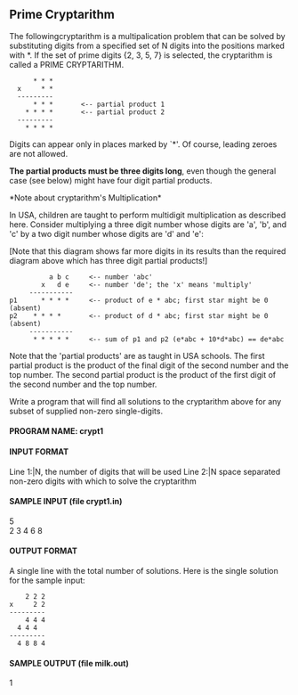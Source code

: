 ## Prime Cryptarithm

The followingcryptarithm is a multipalication problem that can be solved by substituting digits from a specified set of N digits into the positions marked with *. If the set of prime digits {2, 3, 5, 7} is selected, the cryptarithm is called a PRIME CRYPTARITHM. 

``` 
      * * * 
  x     * * 
  --------- 
      * * *       <-- partial product 1 
    * * * *       <-- partial product 2 
  --------- 
    * * * * 
```
  
Digits can appear only in places marked by `*'. Of course, leading zeroes are not allowed. 
  
**The partial products must be three digits long**, even though the general case (see below) might have four digit partial products.
  
\*Note about cryptarithm's Multiplication\*

In USA, children are taught to perform multidigit multiplication as described here. Consider multiplying a three digit number whose digits are 'a', 'b', and 'c' by a two digit number whose digits are 'd' and 'e':

[Note that this diagram shows far more digits in its results than
the required diagram above which has three digit partial products!]

```
          a b c     <-- number 'abc'
        x   d e     <-- number 'de'; the 'x' means 'multiply'
     -----------
p1      * * * *     <-- product of e * abc; first star might be 0 (absent)
p2    * * * *       <-- product of d * abc; first star might be 0 (absent)
     -----------
      * * * * *     <-- sum of p1 and p2 (e*abc + 10*d*abc) == de*abc
```

Note that the 'partial products' are as taught in USA schools. The first partial product is the product of the final digit of the second number and the top number. The second partial product is the product of the first digit of the second number and the top number.

Write a program that will find all solutions to the cryptarithm above for any subset of supplied non-zero single-digits.

#### PROGRAM NAME: crypt1

#### INPUT FORMAT

Line 1:|N, the number of digits that will be used
Line 2:|N space separated non-zero digits with which to solve the cryptarithm


#### SAMPLE INPUT (file crypt1.in) 
  
5<br> 
2 3 4 6 8 
 
#### OUTPUT FORMAT 
 
A single line with the total number of solutions. Here is the single solution for the sample input: 
 
        2 2 2 
    x     2 2 
    --------- 
        4 4 4 
      4 4 4 
    --------- 
      4 8 8 4 
 
#### SAMPLE OUTPUT (file milk.out) 
 
1
